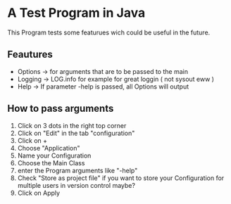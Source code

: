 # A Test Program in Java

This Program tests some featurues wich could be useful in the future.

## Feautures
* Options -> for arguments that are to be passed to the main
* Logging -> LOG.info for example for great loggin ( not sysout eww )
* Help -> If parameter -help is passed, all Options will output

## How to pass arguments
1. Click on 3 dots in the right top corner
2. Click on "Edit" in the tab "configuration"
3. Click on +
4. Choose "Application"
5. Name your Configuration
6. Choose the Main Class
7. enter the Program arguments like "-help"
8. Check "Store as project file" if you want to store your Configuration for multiple users in version control maybe?
9. Click on Apply
